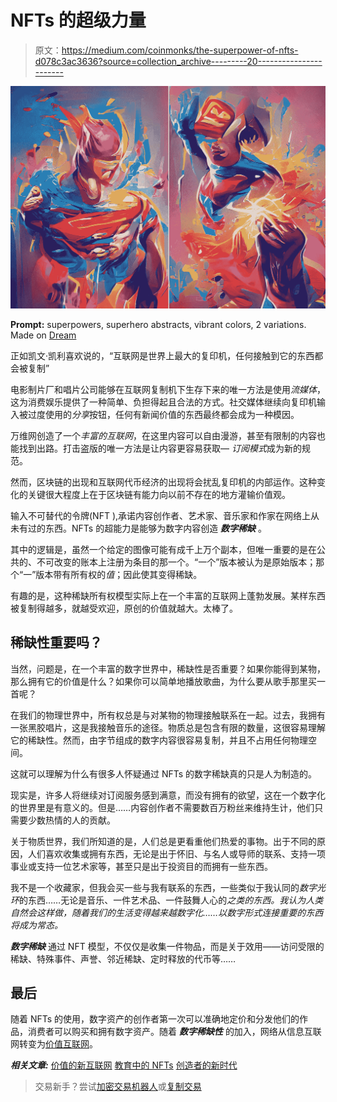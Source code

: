 # NFTs 的超级力量

> 原文：<https://medium.com/coinmonks/the-superpower-of-nfts-d078c3ac3636?source=collection_archive---------20----------------------->

![](img/1b8d219e49b5e48214dd6c8b5747205a.png)

**Prompt:** superpowers, superhero abstracts, vibrant colors, 2 variations. Made on [Dream](https://www.wombo.art/)

正如凯文·凯利喜欢说的，“互联网是世界上最大的复印机，任何接触到它的东西都会被复制”

电影制片厂和唱片公司能够在互联网复制机下生存下来的唯一方法是使用*流媒体*，这为消费娱乐提供了一种简单、负担得起且合法的方式。社交媒体继续向复印机输入被过度使用的*分享*按钮，任何有新闻价值的东西最终都会成为一种模因。

万维网创造了一个*丰富的互联网*，在这里内容可以自由漫游，甚至有限制的内容也能找到出路。打击盗版的唯一方法是让内容更容易获取— *订阅模式*成为新的规范。

然而，区块链的出现和互联网代币经济的出现将会扰乱复印机的内部运作。这种变化的关键很大程度上在于区块链有能力向以前不存在的地方灌输价值观。

输入不可替代的令牌(NFT ),承诺内容创作者、艺术家、音乐家和作家在网络上从未有过的东西。NFTs 的超能力是能够为数字内容创造 ***数字稀缺*** 。

其中的逻辑是，虽然一个给定的图像可能有成千上万个副本，但唯一重要的是在公共的、不可改变的账本上注册为条目的那一个。“一个”版本被认为是原始版本；那个“一”版本带有所有权的*值*；因此使其变得稀缺。

有趣的是，这种稀缺所有权模型实际上在一个丰富的互联网上蓬勃发展。某样东西被复制得越多，就越受欢迎，原创的价值就越大。太棒了。

## 稀缺性重要吗？

当然，问题是，在一个丰富的数字世界中，稀缺性是否重要？如果你能得到某物，那么拥有它的价值是什么？如果你可以简单地播放歌曲，为什么要从歌手那里买一首呢？

在我们的物理世界中，所有权总是与对某物的物理接触联系在一起。过去，我拥有一张黑胶唱片，这是我接触音乐的途径。物质总是包含有限的数量，这很容易理解它的稀缺性。然而，由字节组成的数字内容很容易复制，并且不占用任何物理空间。

这就可以理解为什么有很多人怀疑通过 NFTs 的数字稀缺真的只是人为制造的。

现实是，许多人将继续对订阅服务感到满意，而没有拥有的欲望，这在一个数字化的世界里是有意义的。但是……内容创作者不需要数百万粉丝来维持生计，他们只需要少数热情的人的贡献。

关于物质世界，我们所知道的是，人们总是更看重他们热爱的事物。出于不同的原因，人们喜欢收集或拥有东西，无论是出于怀旧、与名人或导师的联系、支持一项事业或支持一位艺术家等，甚至只是出于投资目的而拥有一些东西。

我不是一个收藏家，但我会买一些与我有联系的东西，一些类似于我认同的*数字光环*的东西……无论是音乐、一件艺术品、一件鼓舞人心的*之类的东西。我认为人类自然会这样做，随着我们的生活变得越来越数字化……以数字形式连接重要的东西将成为常态。*

***数字稀缺*** 通过 NFT 模型，不仅仅是收集一件物品，而是关于效用——访问受限的稀缺、特殊事件、声誉、邻近稀缺、定时释放的代币等……

## 最后

随着 NFTs 的使用，数字资产的创作者第一次可以准确地定价和分发他们的作品，消费者可以购买和拥有数字资产。随着 ***数字稀缺性*** 的加入，网络从信息互联网转变为[价值互联网](/coinmonks/web3-the-internet-of-value-d4d157a81eb2)。

***相关文章:***
[价值的新互联网](/@pdelsignore/web3-the-internet-of-value-d4d157a81eb2)
[教育中的 NFTs](/@pdelsignore/nfts-in-education-957ce434047c)
[创造者的新时代](/predict/the-new-age-for-creators-b0408462d5e9)

> 交易新手？尝试[加密交易机器人](/coinmonks/crypto-trading-bot-c2ffce8acb2a)或[复制交易](/coinmonks/top-10-crypto-copy-trading-platforms-for-beginners-d0c37c7d698c)